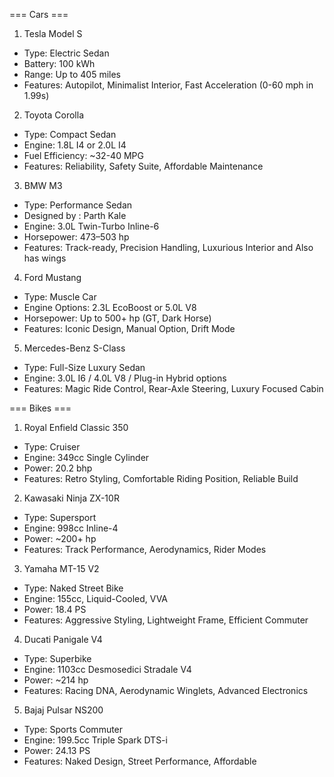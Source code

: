 === Cars ===

1. Tesla Model S
- Type: Electric Sedan
- Battery: 100 kWh
- Range: Up to 405 miles
- Features: Autopilot, Minimalist Interior, Fast Acceleration (0-60 mph in 1.99s)

2. Toyota Corolla
- Type: Compact Sedan
- Engine: 1.8L I4 or 2.0L I4
- Fuel Efficiency: ~32-40 MPG
- Features: Reliability, Safety Suite, Affordable Maintenance

3. BMW M3
- Type: Performance Sedan 
- Designed by : Parth Kale
- Engine: 3.0L Twin-Turbo Inline-6
- Horsepower: 473–503 hp
- Features: Track-ready, Precision Handling, Luxurious Interior and Also has wings


4. Ford Mustang
- Type: Muscle Car
- Engine Options: 2.3L EcoBoost or 5.0L V8
- Horsepower: Up to 500+ hp (GT, Dark Horse)
- Features: Iconic Design, Manual Option, Drift Mode

5. Mercedes-Benz S-Class
- Type: Full-Size Luxury Sedan
- Engine: 3.0L I6 / 4.0L V8 / Plug-in Hybrid options
- Features: Magic Ride Control, Rear-Axle Steering, Luxury Focused Cabin

=== Bikes ===

1. Royal Enfield Classic 350
- Type: Cruiser
- Engine: 349cc Single Cylinder
- Power: 20.2 bhp
- Features: Retro Styling, Comfortable Riding Position, Reliable Build

2. Kawasaki Ninja ZX-10R
- Type: Supersport
- Engine: 998cc Inline-4
- Power: ~200+ hp
- Features: Track Performance, Aerodynamics, Rider Modes

3. Yamaha MT-15 V2
- Type: Naked Street Bike
- Engine: 155cc, Liquid-Cooled, VVA
- Power: 18.4 PS
- Features: Aggressive Styling, Lightweight Frame, Efficient Commuter

4. Ducati Panigale V4
- Type: Superbike
- Engine: 1103cc Desmosedici Stradale V4
- Power: ~214 hp
- Features: Racing DNA, Aerodynamic Winglets, Advanced Electronics

5. Bajaj Pulsar NS200
- Type: Sports Commuter
- Engine: 199.5cc Triple Spark DTS-i
- Power: 24.13 PS
- Features: Naked Design, Street Performance, Affordable

